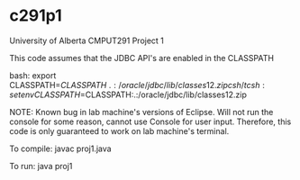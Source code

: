 c291p1
======

University of Alberta CMPUT291 Project 1

This code assumes that the JDBC API's are enabled in the CLASSPATH

bash:
    export CLASSPATH=$CLASSPATH\:.:/oracle/jdbc/lib/classes12.zip
csh/tcsh:
    setenv CLASSPATH=$CLASSPATH\:.:/oracle/jdbc/lib/classes12.zip

NOTE: Known bug in lab machine's versions of Eclipse.
      Will not run the console for some reason, cannot use Console for user input.
      Therefore, this code is only guaranteed to work on lab machine's terminal.


To compile:
javac proj1.java

To run:
java proj1